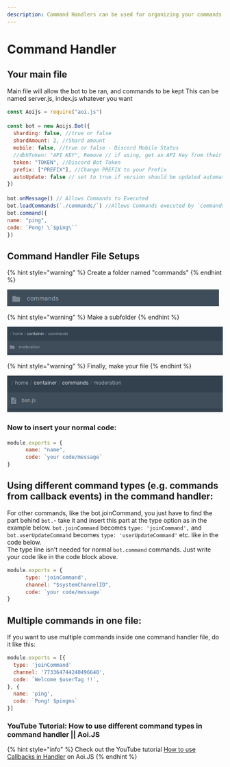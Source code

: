 ```yaml
---
description: Command Handlers can be used for organizing your commands
---
```


# Command Handler

## **Your main file**

Main file will allow the bot to be ran, and commands to be kept This can be named server.js, index.js whatever you want

```javascript
const Aoijs = require("aoi.js")

const bot = new Aoijs.Bot({
  sharding: false, //true or false 
  shardAmount: 2, //Shard amount 
  mobile: false, //true or false - Discord Mobile Status
  //dbhToken: "API KEY", Remove // if using, get an API Key from their Server
  token: "TOKEN", //Discord Bot Token
  prefix: ["PREFIX"], //Change PREFIX to your Prefix
  autoUpdate: false // set to true if version should be updated automatically after a package update
})

bot.onMessage() // Allows Commands to Executed
bot.loadCommands(`./commands/`) //Allows Commands executed by `commands` folder
bot.command({
name: "ping", 
code: `Pong! \`$ping\`` 
})
```

## Command Handler File Setups

{% hint style="warning" %}
Create a folder named "commands"
{% endhint %}

![](../../.gitbook/assets/screenshot-2020-11-23-at-9.54.22-pm.png)

{% hint style="warning" %}
Make a subfolder
{% endhint %}

![Subfolder could be used as a category like a discord category](../../.gitbook/assets/screenshot-2020-11-23-at-9.57.28-pm.png)

{% hint style="warning" %}
Finally, make your file
{% endhint %}

![Name of file: commandName.js](../../.gitbook/assets/screenshot-2020-11-23-at-10.00.16-pm.png)

### Now to insert your normal code:

```javascript
module.exports = {
      name: "name",
      code: `your code/message`
}
```

## Using different command types \(e.g. commands from callback events\) in the command handler:

For other commands, like the bot.joinCommand, you just have to find the part behind `bot.`- take it and insert this part at the type option as in the example below. `bot.joinCommand` becomes `type: 'joinCommand',` and  
`bot.userUpdateCommand` becomes `type: 'userUpdateCommand'` etc. like in the code below.  
The type line isn't needed for normal `bot.command` commands. Just write your code like in the code block above.

```javascript
module.exports = {
      type: 'joinCommand',
      channel: "$systemChannelID",
      code: `your code/message`
}
```

## Multiple commands in one file:

If you want to use multiple commands inside one command handler file, do it like this:

```javascript
module.exports = [{
  type: 'joinCommand'
  channel: '773364744240496640',
  code: `Welcome $userTag !!`,
}, {
  name: 'ping',
  code: `Pong! $pingms`
}]
```

### YouTube Tutorial: How to use different command types in command handler \|\| Aoi.JS

{% hint style="info" %}
Check out the YouTube tutorial [How to use Callbacks in Handler](https://www.youtube.com/watch?v=_g2M8UdsctA) on Aoi.JS
{% endhint %}

